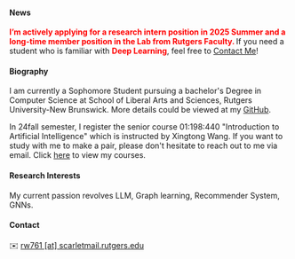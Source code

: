 #### News
<strong style="color:red;"><strong>I’m actively applying for a research intern position in 2025 Summer and a long-time member position in the Lab from Rutgers Faculty. </strong></strong> If you need a student who is familiar with <strong style="color:red;"><strong>Deep Learning</strong></strong>, feel free to <a href="#contact-info">Contact Me</a>!


#### Biography
I am currently a Sophomore Student pursuing a bachelor's Degree in Computer Science at School of Liberal Arts and Sciences, Rutgers University-New Brunswick. More details could be viewed at my [GitHub](https://github.com/IamB3ST).

In 24fall semester, I register the senior course 01:198:440 "Introduction to Artificial Intelligence" which is instructed by Xingtong Wang. If you want to study with me to make a pair, please don't hesitate to reach out to me via email. Click [here](https://github.com/IamB3ST/MyCourses) to view my courses.


#### Research Interests
My current passion revolves LLM, Graph learning, Recommender System, GNNs.


#### Contact<p id="contact-info"></p>
✉️ [rw761 [at] scarletmail.rutgers.edu](mailto:rw761@scarletmail.rutgers.edu)


<!-- #### Skills
* **Natural Language Processing:** Proficient in using the PyTorch framework, with the ability to reproduce mainstream large-scale models in the industry (such as Baichuan, llama2, Qwen). Proficient in using quantization and inference tools such as QLoRA, vLLM, and skilled in distributed parallel training (using training tools such as BMTrain, DeepSpeed).

* **High Performance Computing:** Proficient in CUDA Programming, familiar with C++, knowledgeable in compiler optimization principles, and understanding of MPI, OpenMP, and SIMD acceleration optimization technologies.

* **Computer System Architecture:** Familiar with GPU architecture and RISC-V instruction set, and has participated in the [One Life, One Core](https://ysyx.oscc.cc/) project.

* **Other:** Understanding of serverless computing architecture, experience in applying federated learning in network security, involvement in both front-end and back-end development, familiarity with Linux operating system and operation and maintenance ( maintained a large server cluster with 21 nodes in the GOOD LAB). Additionally, has researched computer vision and reinforcement learning in the field of artificial intelligence. -->
